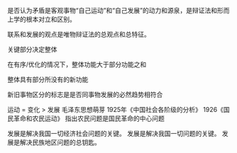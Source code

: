 是否认为矛盾是客观事物“自己运动”和“自己发展”的动力和源泉，是辩证法和形而上学的根本对立和区别。

联系和发展的观点是唯物辩证法的总观点和总特征。

关键部分决定整体

在有序/优化的情况下，整体功能大于部分功能之和

整体具有部分所没有的新功能

新旧事物区分的标志是是否同事物发展的必然趋势相符合

运动 = 变化 > 发展
毛泽东思想萌芽 1925年《中国社会各阶级的分析》
1926《国民革命和农民运动》 指出农民问题是国民革命的中心问题

发展是解决我国一切经济社会问题的关键。
发展是解决我国一切问题的关键。
发展是解决民族地区问题的总钥匙。

